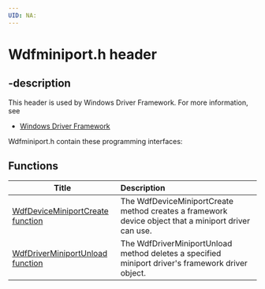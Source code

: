 ```yaml
---
UID: NA:
---
```


# Wdfminiport.h header

## -description

This header is used by Windows Driver Framework. For more information, see
- [Windows Driver Framework](../_wdf/index.md)

Wdfminiport.h contain these programming interfaces:


## Functions

| Title   | Description   |
| ---- |:---- |
| [WdfDeviceMiniportCreate function](nf-wdfminiport-wdfdeviceminiportcreate.md) | The WdfDeviceMiniportCreate method creates a framework device object that a miniport driver can use. |
| [WdfDriverMiniportUnload function](nf-wdfminiport-wdfdriverminiportunload.md) | The WdfDriverMiniportUnload method deletes a specified miniport driver's framework driver object. |

